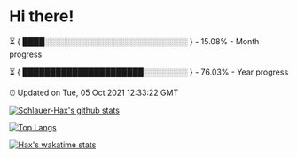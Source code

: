 # Hi there!

⏳ { ████░░░░░░░░░░░░░░░░░░░░░░░░░░ } - 15.08% - Month progress

⏳ { ██████████████████████░░░░░░░░ } - 76.03% - Year progress

⏰ Updated on Tue, 05 Oct 2021 12:33:22 GMT


[![Schlauer-Hax's github stats](https://github-readme-stats.vercel.app/api?username=Schlauer-Hax&show_icons=true&theme=dark&count_private=true)](https://github.com/Schlauer-Hax)


[![Top Langs](https://github-readme-stats.vercel.app/api/top-langs/?username=Schlauer-Hax&layout=compact&theme=dark)](https://github.com/Schlauer-Hax?tab=repositories)


[![Hax's wakatime stats](https://github-readme-stats.vercel.app/api/wakatime?username=Hax&theme=dark)](https://wakatime.com/@Hax)

